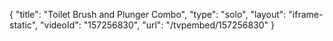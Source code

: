 {
    "title": "Toilet Brush and Plunger Combo",
    "type": "solo",
    "layout": "iframe-static",
    "videoId": "157256830",
    "url": "\/tvpembed\/157256830"
}